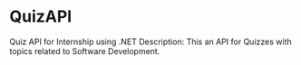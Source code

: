 # QuizAPI
Quiz API for Internship using .NET
Description: This an API for Quizzes with topics related to Software Development.

